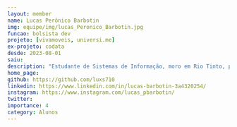 ```yaml
---
layout: member
name: Lucas Perônico Barbotin
img: equipe/img/lucas_Peronico_Barbotin.jpg
funcao: bolsista dev
projeto: [vivamoveis, universi.me]
ex-projeto: codata
desde: 2023-08-01
saiu: 
description: "Estudante de Sistemas de Informação, moro em Rio Tinto, possuo um enorme interesse em tecnologias e sempre busco aprender novos assuntos e desenvolver novas habilidades, gosto bastante de programar em C++ e em Java. Atuando atualmente como bolsista para a CODATA."
home_page: 
github: https://github.com/luxs710
linkedin: https://www.linkedin.com/in/lucas-barbotin-3a4320254/
instagram: https://www.instagram.com/lucas_pbarbotin/
twitter: 
importance: 4
category: Alunos
---
```

